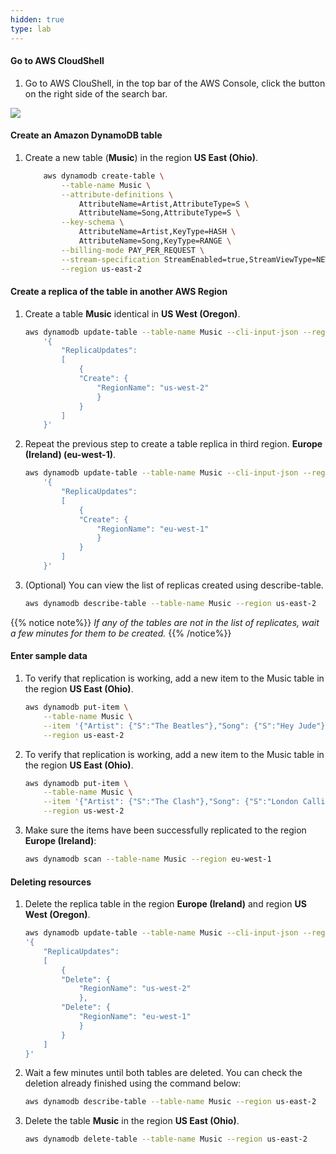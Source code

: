 ```yaml
---
hidden: true
type: lab
---
```



#### Go to AWS CloudShell

1.  Go to AWS ClouShell, in the top bar of the AWS Console, click the button on the right side of the search bar.

<img src="/images/console-cloudshell2.png?classes=shadow" />

#### Create an Amazon DynamoDB table

1.  Create a new table (**Music**) in the region **US East (Ohio)**.
    ```bash
        aws dynamodb create-table \
            --table-name Music \
            --attribute-definitions \
                AttributeName=Artist,AttributeType=S \
                AttributeName=Song,AttributeType=S \
            --key-schema \
                AttributeName=Artist,KeyType=HASH \
                AttributeName=Song,KeyType=RANGE \
            --billing-mode PAY_PER_REQUEST \
            --stream-specification StreamEnabled=true,StreamViewType=NEW_AND_OLD_IMAGES \
            --region us-east-2
    ```

#### Create a replica of the table in another AWS Region

1.  Create a table **Music** identical in **US West (Oregon)**.
    ```bash
    aws dynamodb update-table --table-name Music --cli-input-json --region us-east-2 \
        '{
            "ReplicaUpdates":
            [
                {
                "Create": {
                    "RegionName": "us-west-2"
                    }
                }
            ]
        }' 
    ```

2.  Repeat the previous step to create a table replica in third region. **Europe (Ireland) (eu-west-1)**.
    ```bash
    aws dynamodb update-table --table-name Music --cli-input-json --region us-east-2 \
        '{
            "ReplicaUpdates":
            [
                {
                "Create": {
                    "RegionName": "eu-west-1"
                    }
                }
            ]
        }' 
    ```

3.  (Optional) You can view the list of replicas created using describe-table.
    ```bash
    aws dynamodb describe-table --table-name Music --region us-east-2
    ```

{{% notice note%}}
*If any of the tables are not in the list of replicates, wait a few minutes for them to be created.*
{{% /notice%}}

#### Enter sample data

1.  To verify that replication is working, add a new item to the Music table in the region **US East (Ohio)**.
    ```bash
    aws dynamodb put-item \
        --table-name Music \
        --item '{"Artist": {"S":"The Beatles"},"Song": {"S":"Hey Jude"}}' \
        --region us-east-2
    ```

2.  To verify that replication is working, add a new item to the Music table in the region **US East (Ohio)**.
    ```bash
    aws dynamodb put-item \
        --table-name Music \
        --item '{"Artist": {"S":"The Clash"},"Song": {"S":"London Calling"}}' \
        --region us-west-2
    ```

3.  Make sure the items have been successfully replicated to the region **Europe (Ireland)**:
    ```bash
    aws dynamodb scan --table-name Music --region eu-west-1
    ```

#### Deleting resources

1.  Delete the replica table in the region **Europe (Ireland)** and region **US West (Oregon)**.

    ```bash
    aws dynamodb update-table --table-name Music --cli-input-json --region us-east-2 \
    '{
        "ReplicaUpdates":
        [
            {
            "Delete": {
                "RegionName": "us-west-2"
                },
            "Delete": {
                "RegionName": "eu-west-1"
                }
            }
        ]
    }'
    ```

2.  Wait a few minutes until both tables are deleted. You can check the deletion already finished using the command below:
    ```bash
    aws dynamodb describe-table --table-name Music --region us-east-2
    ```

3.  Delete the table **Music** in the region **US East (Ohio)**.
    ```bash
    aws dynamodb delete-table --table-name Music --region us-east-2
    ```
